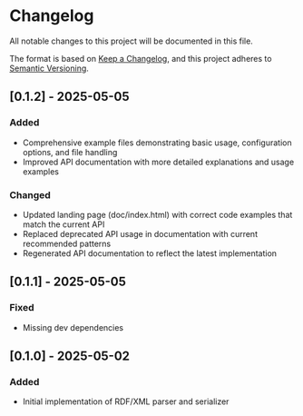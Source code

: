 # Changelog

All notable changes to this project will be documented in this file.

The format is based on [Keep a Changelog](https://keepachangelog.com/en/1.0.0/),
and this project adheres to [Semantic Versioning](https://semver.org/spec/v2.0.0.html).

## [0.1.2] - 2025-05-05

### Added

- Comprehensive example files demonstrating basic usage, configuration options, and file handling
- Improved API documentation with more detailed explanations and usage examples

### Changed

- Updated landing page (doc/index.html) with correct code examples that match the current API
- Replaced deprecated API usage in documentation with current recommended patterns
- Regenerated API documentation to reflect the latest implementation

## [0.1.1] - 2025-05-05

### Fixed

- Missing dev dependencies

## [0.1.0] - 2025-05-02

### Added

- Initial implementation of RDF/XML parser and serializer
